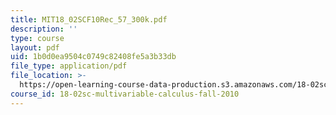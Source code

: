 ```yaml
---
title: MIT18_02SCF10Rec_57_300k.pdf
description: ''
type: course
layout: pdf
uid: 1b0d0ea9504c0749c82408fe5a3b33db
file_type: application/pdf
file_location: >-
  https://open-learning-course-data-production.s3.amazonaws.com/18-02sc-multivariable-calculus-fall-2010/1b0d0ea9504c0749c82408fe5a3b33db_MIT18_02SCF10Rec_57_300k.pdf
course_id: 18-02sc-multivariable-calculus-fall-2010
---
```

